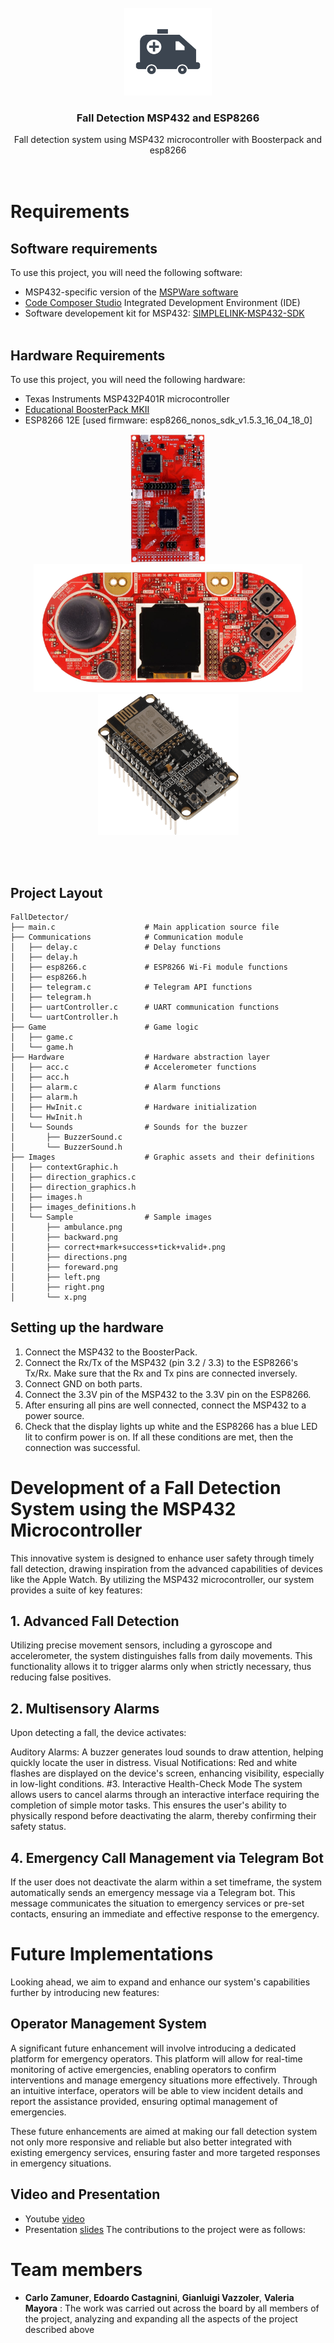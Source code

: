 
<!-- PROJECT LOGO -->
<br />
<div align="center">
  <a href="https://github.com/carlozamu/Fall_Detection_MSP432_and_ESP8266r">
    <img src="images/ambulance-logo.png" alt="Logo" width="140" height="140">
  </a>

<h3 align="center">Fall Detection MSP432 and ESP8266</h3>

  <p align="center">
    Fall detection system using MSP432 microcontroller with Boosterpack and esp8266
    <br />
    <br /><br />
  </p>
</div>


# Requirements

## Software requirements

To use this project, you will need the following software:

* MSP432-specific version of the [MSPWare software](https://www.ti.com/tool/MSP432WARE#downloads)
* [Code Composer Studio](https://www.ti.com/tool/CCSTUDIO) Integrated Development Environment (IDE)
* Software developement kit for MSP432: [SIMPLELINK-MSP432-SDK](https://www.ti.com/tool/download/SIMPLELINK-MSP432-SDK/3.40.01.02)
<br> <br>

## Hardware Requirements
To use this project, you will need the following hardware:

* Texas Instruments MSP432P401R microcontroller
* [Educational BoosterPack MKII](https://www.ti.com/tool/BOOSTXL-EDUMKII)
* ESP8266 12E [used firmware: esp8266_nonos_sdk_v1.5.3_16_04_18_0]
  
<p float="left" align="center">
  <img src="images/msp432p401r.png" alt="msp432p401r" width="120" height="205">
  <img src="images/boosterpack.png" alt="boosterpack" width="430" height="205">
  <img src="images/esp8266png.png" alt="esp8266" width="225" height="225">
</p>

<br> <br>

## Project Layout

```
FallDetector/
├── main.c                    # Main application source file
├── Communications            # Communication module
│   ├── delay.c               # Delay functions
│   ├── delay.h
│   ├── esp8266.c             # ESP8266 Wi-Fi module functions
│   ├── esp8266.h
│   ├── telegram.c            # Telegram API functions
│   ├── telegram.h
│   ├── uartController.c      # UART communication functions
│   └── uartController.h
├── Game                      # Game logic
│   ├── game.c
│   └── game.h
├── Hardware                  # Hardware abstraction layer
│   ├── acc.c                 # Accelerometer functions
│   ├── acc.h
│   ├── alarm.c               # Alarm functions
│   ├── alarm.h
│   ├── HwInit.c              # Hardware initialization
│   └── HwInit.h
│   └── Sounds                # Sounds for the buzzer
│       ├── BuzzerSound.c
│       └── BuzzerSound.h
├── Images                    # Graphic assets and their definitions
│   ├── contextGraphic.h
│   ├── direction_graphics.c
│   ├── direction_graphics.h
│   ├── images.h
│   ├── images_definitions.h
│   └── Sample                # Sample images
│       ├── ambulance.png
│       ├── backward.png
│       ├── correct+mark+success+tick+valid+.png
│       ├── directions.png
│       ├── foreward.png
│       ├── left.png
│       ├── right.png
│       └── x.png
```

<!--=========================================================================-->

## Setting up the hardware
1. Connect the MSP432 to the BoosterPack.
2. Connect the Rx/Tx of the MSP432 (pin 3.2 / 3.3) to the ESP8266's Tx/Rx. Make sure that the Rx and Tx pins are connected inversely.
3. Connect GND on both parts.
4. Connect the 3.3V pin of the MSP432 to the 3.3V pin on the ESP8266.
5. After ensuring all pins are well connected, connect the MSP432 to a power source.
6. Check that the display lights up white and the ESP8266 has a blue LED lit to confirm power is on. If all these conditions are met, then the connection was successful.

# Development of a Fall Detection System using the MSP432 Microcontroller
This innovative system is designed to enhance user safety through timely fall detection, drawing inspiration from the advanced capabilities of devices like the Apple Watch. By utilizing the MSP432 microcontroller, our system provides a suite of key features:

## 1. Advanced Fall Detection
Utilizing precise movement sensors, including a gyroscope and accelerometer, the system distinguishes falls from daily movements. This functionality allows it to trigger alarms only when strictly necessary, thus reducing false positives.

## 2. Multisensory Alarms
Upon detecting a fall, the device activates:

Auditory Alarms: A buzzer generates loud sounds to draw attention, helping quickly locate the user in distress.
Visual Notifications: Red and white flashes are displayed on the device's screen, enhancing visibility, especially in low-light conditions.
#3. Interactive Health-Check Mode
The system allows users to cancel alarms through an interactive interface requiring the completion of simple motor tasks. This ensures the user's ability to physically respond before deactivating the alarm, thereby confirming their safety status.

## 4. Emergency Call Management via Telegram Bot
If the user does not deactivate the alarm within a set timeframe, the system automatically sends an emergency message via a Telegram bot. This message communicates the situation to emergency services or pre-set contacts, ensuring an immediate and effective response to the emergency.

# Future Implementations
Looking ahead, we aim to expand and enhance our system's capabilities further by introducing new features:

## Operator Management System
A significant future enhancement will involve introducing a dedicated platform for emergency operators. This platform will allow for real-time monitoring of active emergencies, enabling operators to confirm interventions and manage emergency situations more effectively. Through an intuitive interface, operators will be able to view incident details and report the assistance provided, ensuring optimal management of emergencies.

These future enhancements are aimed at making our fall detection system not only more responsive and reliable but also better integrated with existing emergency services, ensuring faster and more targeted responses in emergency situations.

## Video and Presentation

- Youtube [video]([https://www.youtube.com/watch?v=hzegHrGtqXE](https://youtu.be/lHRuercZcbo))
- Presentation [slides]([https://www.youtube.com/watch?v=hzegHrGtqXE](https://docs.google.com/presentation/d/11FBGCgIohR_Q907LbEsJxZ_BNSmWm2RgmGfaZwzZ5zs/edit?usp=sharing))
The contributions to the project were as follows:

# Team members 
- <strong> Carlo Zamuner</strong>,<strong> Edoardo Castagnini</strong>, <strong>Gianluigi Vazzoler</strong>, <strong>Valeria Mayora</strong> : The work was carried out across the board by all members of the project, analyzing and expanding all the aspects of the project described above
